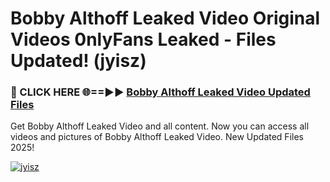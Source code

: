 # Bobby Althoff Leaked Video Original Videos 0nlyFans Leaked - Files Updated! (jyisz)

<h3>🔴 CLICK HERE 🌐==►► <a href="https://tinyurl.com/2jnfzry5" rel="nofollow">Bobby Althoff Leaked Video Updated Files</a></h3>

Get Bobby Althoff Leaked Video and all content. Now you can access all videos and pictures of Bobby Althoff Leaked Video. New Updated Files 2025!

[![jyisz](https://i.imgur.com/GyGTBgg.gif)](https://tinyurl.com/2jnfzry5)

